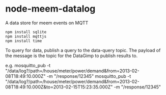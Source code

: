 node-meem-datalog
=================

A data store for meem events on MQTT

    npm install sqlite
    npm install mqttjs
    npm install time
    
To query for data, publish a query to the data-query topic.  The payload of the message is the topic for the DataGimp to
publish results to.
 
e.g. 
    mosquitto_pub -t "/data/log?/path=/house/meter/power/demand&from=2013-02-08T18:49:10.000Z" -m "/response/12345"
    mosquitto_pub -t "/data/log?/path=/house/meter/power/demand&from=2013-02-08T18:49:10.000Z&to=2013-02-15T15:23:35.000Z" -m "/response/12345"
